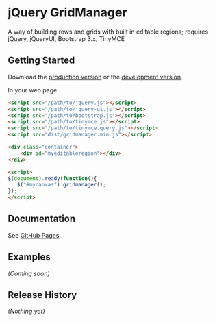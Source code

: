 # jQuery GridManager

A way of building rows and grids with built in editable regions; requires jQuery, jQueryUI, Bootstrap 3.x, TinyMCE

## Getting Started

Download the [production version][min] or the [development version][max].

[min]: https://raw.github.com/neokeonig/jquery-gridmanager/master/dist/jquery.gridmanager.min.js
[max]: https://raw.github.com/neokeonig/jquery-gridmanager/master/dist/jquery.gridmanager.js

In your web page:

```html
<script src="/path/to/jquery.js"></script>
<script src="/path/to/jquery-ui.js"></script>
<script src="/path/to/bootstrap.js"></script>
<script src="/path/to/tinymce.js"></script>
<script src="/path/to/tinymce.query.js"></script>
<script src="dist/gridmanager.min.js"></script>

<div class="container">  
	<div id="myeditableregion"></div>
</div>

<script> 
$(document).ready(function(){ 
   $("#mycanvas").gridmanager();  
});
</script>

```

## Documentation
See [GitHub Pages][ghp]

[ghp]: http://neokoenig.github.io/jQuery-gridmanager/


## Examples
_(Coming soon)_

## Release History
_(Nothing yet)_
